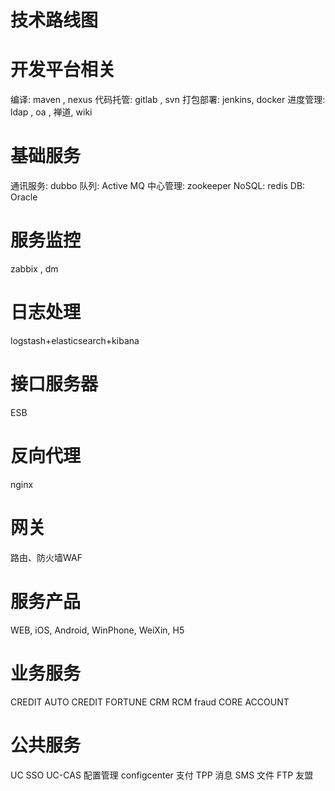 # 技术路线图

开发平台相关
====================================
编译: maven , nexus
代码托管: gitlab , svn 
打包部署: jenkins, docker
进度管理: ldap , oa , 禅道, wiki 

基础服务
====================================
通讯服务: dubbo
队列: Active MQ
中心管理: zookeeper
NoSQL: redis
DB: Oracle

服务监控
====================================
zabbix , dm

日志处理
====================================
logstash+elasticsearch+kibana

接口服务器
====================================
ESB 

反向代理
====================================
nginx

网关
====================================
路由、防火墙WAF

服务产品
====================================
WEB, iOS, Android, WinPhone, WeiXin, H5



业务服务
====================================
CREDIT
AUTO CREDIT
FORTUNE
CRM
RCM
fraud
CORE ACCOUNT

公共服务
====================================
UC
SSO UC-CAS
配置管理 configcenter
支付 TPP
消息 SMS
文件 FTP
友盟

















